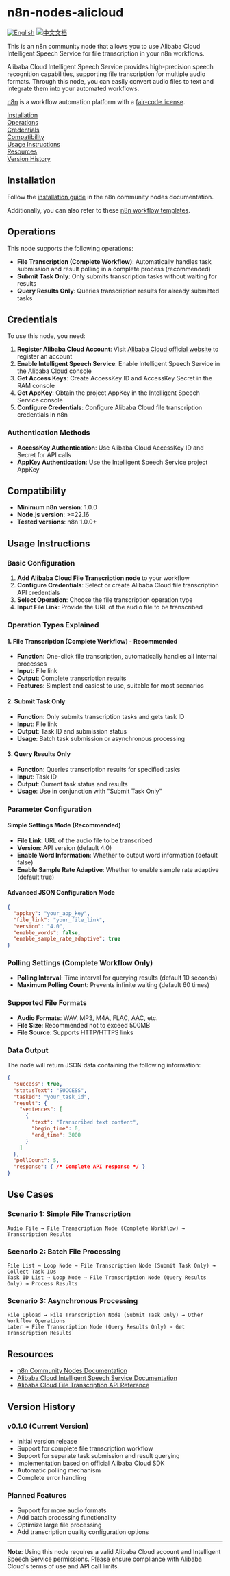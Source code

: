 # n8n-nodes-alicloud

[![English](https://img.shields.io/badge/English-Click-yellow)](README.md)
[![中文文档](https://img.shields.io/badge/中文文档-点击查看-orange)](README-zh.md)

This is an n8n community node that allows you to use Alibaba Cloud Intelligent Speech Service for file transcription in your n8n workflows.

Alibaba Cloud Intelligent Speech Service provides high-precision speech recognition capabilities, supporting file transcription for multiple audio formats. Through this node, you can easily convert audio files to text and integrate them into your automated workflows.

[n8n](https://n8n.io/) is a workflow automation platform with a [fair-code license](https://docs.n8n.io/reference/license/).

[Installation](#installation)  
[Operations](#operations)  
[Credentials](#credentials)  
[Compatibility](#compatibility)  
[Usage Instructions](#usage-instructions)  
[Resources](#resources)  
[Version History](#version-history)  

## Installation

Follow the [installation guide](https://docs.n8n.io/integrations/community-nodes/installation/) in the n8n community nodes documentation.

Additionally, you can also refer to these [n8n workflow templates](https://github.com/crazyyanchao/n8n-workflow-template).

## Operations

This node supports the following operations:

- **File Transcription (Complete Workflow)**: Automatically handles task submission and result polling in a complete process (recommended)
- **Submit Task Only**: Only submits transcription tasks without waiting for results
- **Query Results Only**: Queries transcription results for already submitted tasks

## Credentials

To use this node, you need:

1. **Register Alibaba Cloud Account**: Visit [Alibaba Cloud official website](https://www.aliyun.com/) to register an account
2. **Enable Intelligent Speech Service**: Enable Intelligent Speech Service in the Alibaba Cloud console
3. **Get Access Keys**: Create AccessKey ID and AccessKey Secret in the RAM console
4. **Get AppKey**: Obtain the project AppKey in the Intelligent Speech Service console
5. **Configure Credentials**: Configure Alibaba Cloud file transcription credentials in n8n

### Authentication Methods
- **AccessKey Authentication**: Use Alibaba Cloud AccessKey ID and Secret for API calls
- **AppKey Authentication**: Use the Intelligent Speech Service project AppKey

## Compatibility

- **Minimum n8n version**: 1.0.0
- **Node.js version**: >=22.16
- **Tested versions**: n8n 1.0.0+

## Usage Instructions

### Basic Configuration

1. **Add Alibaba Cloud File Transcription node** to your workflow
2. **Configure Credentials**: Select or create Alibaba Cloud file transcription API credentials
3. **Select Operation**: Choose the file transcription operation type
4. **Input File Link**: Provide the URL of the audio file to be transcribed

### Operation Types Explained

#### 1. File Transcription (Complete Workflow) - Recommended
- **Function**: One-click file transcription, automatically handles all internal processes
- **Input**: File link
- **Output**: Complete transcription results
- **Features**: Simplest and easiest to use, suitable for most scenarios

#### 2. Submit Task Only
- **Function**: Only submits transcription tasks and gets task ID
- **Input**: File link
- **Output**: Task ID and submission status
- **Usage**: Batch task submission or asynchronous processing

#### 3. Query Results Only
- **Function**: Queries transcription results for specified tasks
- **Input**: Task ID
- **Output**: Current task status and results
- **Usage**: Use in conjunction with "Submit Task Only"

### Parameter Configuration

#### Simple Settings Mode (Recommended)
- **File Link**: URL of the audio file to be transcribed
- **Version**: API version (default 4.0)
- **Enable Word Information**: Whether to output word information (default false)
- **Enable Sample Rate Adaptive**: Whether to enable sample rate adaptive (default true)

#### Advanced JSON Configuration Mode
```json
{
  "appkey": "your_app_key",
  "file_link": "your_file_link",
  "version": "4.0",
  "enable_words": false,
  "enable_sample_rate_adaptive": true
}
```

### Polling Settings (Complete Workflow Only)
- **Polling Interval**: Time interval for querying results (default 10 seconds)
- **Maximum Polling Count**: Prevents infinite waiting (default 60 times)

### Supported File Formats

- **Audio Formats**: WAV, MP3, M4A, FLAC, AAC, etc.
- **File Size**: Recommended not to exceed 500MB
- **File Source**: Supports HTTP/HTTPS links

### Data Output

The node will return JSON data containing the following information:

```json
{
  "success": true,
  "statusText": "SUCCESS",
  "taskId": "your_task_id",
  "result": {
    "sentences": [
      {
        "text": "Transcribed text content",
        "begin_time": 0,
        "end_time": 3000
      }
    ]
  },
  "pollCount": 5,
  "response": { /* Complete API response */ }
}
```

## Use Cases

### Scenario 1: Simple File Transcription
```
Audio File → File Transcription Node (Complete Workflow) → Transcription Results
```

### Scenario 2: Batch File Processing
```
File List → Loop Node → File Transcription Node (Submit Task Only) → Collect Task IDs
Task ID List → Loop Node → File Transcription Node (Query Results Only) → Process Results
```

### Scenario 3: Asynchronous Processing
```
File Upload → File Transcription Node (Submit Task Only) → Other Workflow Operations
Later → File Transcription Node (Query Results Only) → Get Transcription Results
```

## Resources

* [n8n Community Nodes Documentation](https://docs.n8n.io/integrations/#community-nodes)
* [Alibaba Cloud Intelligent Speech Service Documentation](https://help.aliyun.com/product/30413.html)
* [Alibaba Cloud File Transcription API Reference](https://help.aliyun.com/document_detail/90727.html)

## Version History

### v0.1.0 (Current Version)
- Initial version release
- Support for complete file transcription workflow
- Support for separate task submission and result querying
- Implementation based on official Alibaba Cloud SDK
- Automatic polling mechanism
- Complete error handling

### Planned Features
- Support for more audio formats
- Add batch processing functionality
- Optimize large file processing
- Add transcription quality configuration options

---

**Note**: Using this node requires a valid Alibaba Cloud account and Intelligent Speech Service permissions. Please ensure compliance with Alibaba Cloud's terms of use and API call limits.
